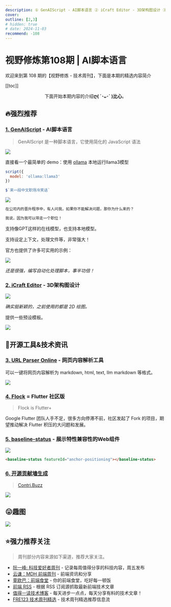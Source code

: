 ```yaml
---
description: ① GenAIScript - AI脚本语言 ② iCraft Editor - 3D架构图设计 ③ URL Parser Online - 网页内容解析工具 ④ Flock = Flutter 社区版 ⑤ baseline-status - 展示特性兼容性的Web组件 ⑥ 开源贡献墙生成
cover:
outline: [2,3]
# hidden: true
# date: 2024-11-03
recommend: -108
---
```


# 视野修炼第108期 | AI脚本语言

欢迎来到第 108 期的【视野修炼 - 技术周刊】，下面是本期的精选内容简介

[[toc]]

<center>

下面开始本期内容的介绍**ღ( ´･ᴗ･` )比心**。

</center>

## 🔥强烈推荐
### [1. GenAIScript](https://mp.weixin.qq.com/s/1_Nojl6ZHsjWwn55_hb-8w) - AI脚本语言
>GenAIScript 是一种脚本语言，它使用简化的 JavaScript 语法

![](https://cdn.upyun.sugarat.top/mdImg/sugar/a90b4fc09e86c176c5cb64d53b8dd5b3)

直接看一个最简单的 demo：使用 [ollama](https://ollama.com/) 本地运行llama3模型

```js
script({
  model: 'ollama:llama3'
})

$`来一段中文职场冷笑话`
```

![](https://cdn.upyun.sugarat.top/mdImg/sugar/3c59aaef77a083280d71fccc5b948edb)

```sh
在公司内的晋升程序中，有人问我，如果你不能解决问题，那你为什么来的？

我说，因为我可以带走一个职位！
```

支持像GPT这样的在线模型，也支持本地模型。

支持设定上下文，处理文件等，非常强大！

官方也提供了许多可实用的示例：

![](https://cdn.upyun.sugarat.top/mdImg/sugar/f4a469eebf86d03605710b1fd673cbe1)

*还是很强，编写自动化处理脚本，事半功倍！*

### [2. iCraft Editor](https://icraft.gantcloud.com/zh-CN) - 3D架构图设计

![](https://cdn.upyun.sugarat.top/mdImg/sugar/b5e743799b523436f7561374792093e3)

*确实挺新颖的，之前使用的都是 2D 绘图。*

提供一些预设模板。

![](https://cdn.upyun.sugarat.top/mdImg/sugar/bc76b3beaa2615d88ef226c48a6c04a0)

## 🔧开源工具&技术资讯
### [3. URL Parser Online](https://www.urlparser.online/) - 网页内容解析工具

可以一键将网页内容解析为 markdown, html, text, llm markdown 等格式。

![](https://cdn.upyun.sugarat.top/mdImg/sugar/4a6e5ceccbbfe0eb52bee31354a200d2)

### [4. Flock](https://flutterfoundation.dev/blog/posts/we-are-forking-flutter-this-is-why/) = Flutter 社区版
>Flock is Flutter+

Google Flutter 团队人手不足，很多方向停滞不前，社区发起了 Fork 的项目，期望推动解决 Flutter 积压的大问题和发展。

### [5. baseline-status](https://github.com/web-platform-dx/baseline-status) - 展示特性兼容性的Web组件

![](https://cdn.upyun.sugarat.top/mdImg/sugar/02fb7bed35e9b3187e9485c1bcfd1464)

```html
<baseline-status featureId="anchor-positioning"></baseline-status>
```
### [6. 开源贡献墙生成](https://contri.buzz/)
>[Contri.Buzz](https://github.com/hemanth0525/contribuzz)

![](https://cdn.upyun.sugarat.top/mdImg/sugar/e66ba396c4284f86954215c3a1485098)

## 😛趣图

![](https://cdn.upyun.sugarat.top/mdImg/sugar/1ecde7a33d5d6eb24a746d4757f64703)

## ⭐️强力推荐关注

> 周刊部分内容来源如下渠道，推荐大家关注。

- [阮一峰: 科技爱好者周刊](https://www.ruanyifeng.com/blog/archives.html) - 记录每周值得分享的科技内容，周五发布
- [云谦：MDH 前端周刊](https://sorrycc.com/mdh/) - 前端资讯和分享
- [童欧巴：前端食堂](https://github.com/Geekhyt/weekly) - 你的前端食堂，吃好每一顿饭
- [前端 RSS](https://fed.chanceyu.com/) - 根据 RSS 订阅源抓取最新前端技术文章
- [值得一读技术博客](https://daily-blog.chlinlearn.top/) - 每天进步一点点，每天分享有料的技术文章！
- [FRE123 技术周刊精选](https://www.fre321.com/weekly) - 技术周刊精选推荐信息流

